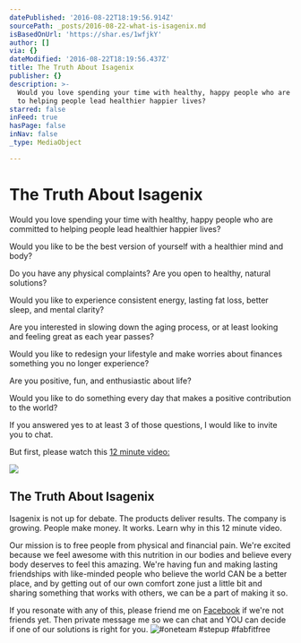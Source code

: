 ```yaml
---
datePublished: '2016-08-22T18:19:56.914Z'
sourcePath: _posts/2016-08-22-what-is-isagenix.md
isBasedOnUrl: 'https://shar.es/1wfjkY'
author: []
via: {}
dateModified: '2016-08-22T18:19:56.437Z'
title: The Truth About Isagenix
publisher: {}
description: >-
  Would you love spending your time with healthy, happy people who are committed
  to helping people lead healthier happier lives? 
starred: false
inFeed: true
hasPage: false
inNav: false
_type: MediaObject

---
```

# The Truth About Isagenix

Would you love spending your time with healthy, happy people who are committed to helping people lead healthier happier lives? 

Would you like to be the best version of yourself with a healthier mind and body? 

Do you have any physical complaints? Are you open to healthy, natural solutions? 

Would you like to experience consistent energy, lasting fat loss, better sleep, and mental clarity? 

Are you interested in slowing down the aging process, or at least looking and feeling great as each year passes? 

Would you like to redesign your lifestyle and make worries about finances something you no longer experience? 

Are you positive, fun, and enthusiastic about life? 

Would you like to do something every day that makes a positive contribution to the world? 

If you answered yes to at least 3 of those questions, I would like to invite you to chat.

But first, please watch this [12 minute video:][0]

<article style=""><img src="https://s3-us-west-2.amazonaws.com/the-grid-img/p/1094c926a3c1c21c137fad18c07db274ab9f6465.jpg" /><h1>The Truth About Isagenix</h1><p>Isagenix is not up for debate. The products deliver results. The company is growing. People make money. It works. Learn why in this 12 minute video.</p></article>

Our mission is to free people from physical and financial pain. We're excited because we feel awesome with this nutrition in our bodies and believe every body deserves to feel this amazing. We're having fun and making lasting friendships with like-minded people who believe the world CAN be a better place, and by getting out of our own comfort zone just a little bit and sharing something that works with others, we can be a part of making it so. 

If you resonate with any of this, please friend me on [Facebook][1] if we're not friends yet. Then private message me so we can chat and YOU can decide if one of our solutions is right for you. ![#oneteam #stepup #fabfitfree](https://the-grid-user-content.s3-us-west-2.amazonaws.com/cbc56bbd-c0af-41f4-b9e2-513e0852876d.jpg)

[0]: http://justthrive.isagenix.com/en-US/Isamovie#cat=wealthCreation&vid=liFY7EWPiUU&useBc=0 "The Truth About Isagenix"
[1]: https://www.facebook.com/gayanna "g's facebook page"